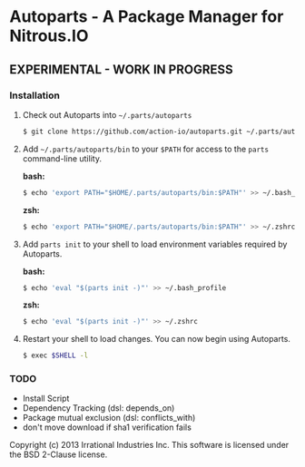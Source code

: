 Autoparts - A Package Manager for Nitrous.IO
============================================

## EXPERIMENTAL - WORK IN PROGRESS

### Installation

1. Check out Autoparts into `~/.parts/autoparts`

   ```sh
   $ git clone https://github.com/action-io/autoparts.git ~/.parts/autoparts
   ```

2. Add `~/.parts/autoparts/bin` to your `$PATH` for access to the
   `parts` command-line utility.

    **bash:**
    ```sh
    $ echo 'export PATH="$HOME/.parts/autoparts/bin:$PATH"' >> ~/.bash_profile
    ```

    **zsh:**
    ```sh
    $ echo 'export PATH="$HOME/.parts/autoparts/bin:$PATH"' >> ~/.zshrc
    ```

3. Add `parts init` to your shell to load environment variables required
   by Autoparts.

    **bash:**
    ```sh
    $ echo 'eval "$(parts init -)"' >> ~/.bash_profile
    ```

    **zsh:**
    ```sh
    $ echo 'eval "$(parts init -)"' >> ~/.zshrc
    ```

4. Restart your shell to load changes.
    You can now begin using Autoparts.

    ```sh
    $ exec $SHELL -l
    ```

### TODO

* Install Script
* Dependency Tracking (dsl: depends\_on)
* Package mutual exclusion (dsl: conflicts\_with)
* don't move download if sha1 verification fails

Copyright (c) 2013 Irrational Industries Inc.
This software is licensed under the BSD 2-Clause license.
